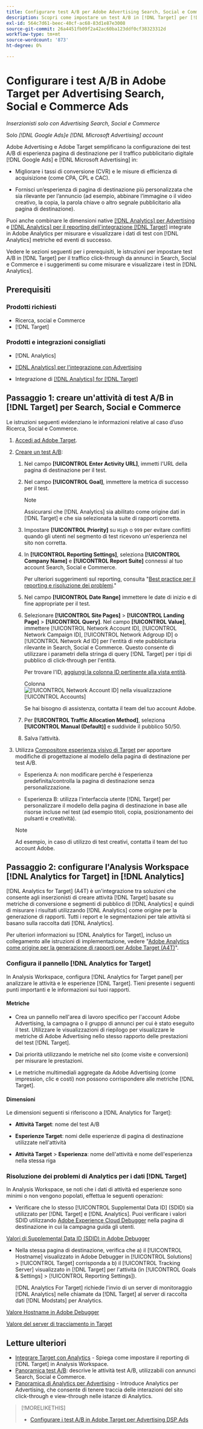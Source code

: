 ```yaml
---
title: Configurare test A/B per Adobe Advertising Search, Social e Commerce Ads in Adobe Target
description: Scopri come impostare un test A/B in [!DNL Target] per [!DNL Google Ads] e [!DNL Microsoft Advertising] annunci in Search, Social e Commerce.
exl-id: 564c7d61-beec-40cf-ac68-83d1e87e3008
source-git-commit: 26a4451fb09f2a42ac60ba123ddf0cf38323312d
workflow-type: tm+mt
source-wordcount: '873'
ht-degree: 0%

---
```


# Configurare i test A/B in Adobe Target per Advertising Search, Social e Commerce Ads

*Inserzionisti solo con Advertising Search, Social e Commerce*

Solo *[!DNL Google Ads]e [!DNL Microsoft Advertising] account*

Adobe Advertising e Adobe Target semplificano la configurazione dei test A/B di esperienza pagina di destinazione per il traffico pubblicitario digitale [!DNL Google Ads] e [!DNL Microsoft Advertising] in:

* Migliorare i tassi di conversione (CVR) e le misure di efficienza di acquisizione (come CPA, CPL e CAC).

* Fornisci un’esperienza di pagina di destinazione più personalizzata che sia rilevante per l’annuncio (ad esempio, abbinare l’immagine o il video creativo, la copia, la parola chiave o altro segnale pubblicitario alla pagina di destinazione).

Puoi anche combinare le dimensioni native [[!DNL Analytics] per Advertising](/help/integrations/analytics/overview.md) e [[!DNL Analytics] per il reporting dell&#39;integrazione  [!DNL Target]](https://experienceleague.adobe.com/docs/target/using/integrate/a4t/a4t.html?lang=it) integrate in Adobe Analytics per misurare e visualizzare i dati di test con [!DNL Analytics] metriche ed eventi di successo.

Vedere le sezioni seguenti per i prerequisiti, le istruzioni per impostare test A/B in [!DNL Target] per il traffico click-through da annunci in Search, Social e Commerce e i suggerimenti su come misurare e visualizzare i test in [!DNL Analytics].

## Prerequisiti

### Prodotti richiesti

* Ricerca, social e Commerce
* [!DNL Target]

### Prodotti e integrazioni consigliati

* [!DNL Analytics]

* [[!DNL Analytics] per l&#39;integrazione con Advertising](/help/integrations/analytics/overview.md)<!-- necessary for testing view-throughs, which most advertisers want to do -->

* Integrazione di [[!DNL Analytics] for [!DNL Target]](https://experienceleague.adobe.com/docs/target/using/integrate/a4t/a4t.html?lang=it)

## Passaggio 1: creare un&#39;attività di test A/B in [!DNL Target] per Search, Social e Commerce

Le istruzioni seguenti evidenziano le informazioni relative al caso d’uso Ricerca, Social e Commerce.

1. [Accedi ad Adobe Target](https://experienceleague.adobe.com/docs/target/using/introduction/target-access-from-mac.html?lang=it).

1. [Creare un test A/B](https://experienceleague.adobe.com/docs/target/using/activities/abtest/create/test-create-ab.html?lang=it):

   1. Nel campo **[!UICONTROL Enter Activity URL]**, immetti l&#39;URL della pagina di destinazione per il test.

   1. Nel campo **[!UICONTROL Goal]**, immettere la metrica di successo per il test.

      >[!NOTE]
      >
      >Assicurarsi che [!DNL Analytics] sia abilitato come origine dati in [!DNL Target] e che sia selezionata la suite di rapporti corretta.

   1. Impostare **[!UICONTROL Priority]** su `High` o `999` per evitare conflitti quando gli utenti nel segmento di test ricevono un&#39;esperienza nel sito non corretta.


   1. In **[!UICONTROL Reporting Settings]**, seleziona **[!UICONTROL Company Name]** e **[!UICONTROL Report Suite]** connessi al tuo account Search, Social e Commerce.

      Per ulteriori suggerimenti sul reporting, consulta &quot;[Best practice per il reporting e risoluzione dei problemi](https://experienceleague.adobe.com/docs/analytics/analyze/reports-analytics/report-troubleshooting.html?lang=it).&quot;

   1. Nel campo **[!UICONTROL Date Range]** immettere le date di inizio e di fine appropriate per il test.

   1. Selezionare **[!UICONTROL Site Pages]** > **[!UICONTROL Landing Page]** > **[!UICONTROL Query]**. Nel campo **[!UICONTROL Value]**, immettere [!UICONTROL Network Account ID], [!UICONTROL Network Campaign ID], [!UICONTROL Network Adgroup ID] o [!UICONTROL Network Ad ID] per l&#39;entità di rete pubblicitaria rilevante in Search, Social e Commerce. Questo consente di utilizzare i parametri della stringa di query [!DNL Target] per i tipi di pubblico di click-through per l&#39;entità.

      Per trovare l&#39;ID, [aggiungi la colonna ID pertinente alla vista entità](/help/search-social-commerce/common-tasks/data-views/custom-default-views-manage.md).

      Colonna ![[!UICONTROL Network Account ID] nella visualizzazione [!UICONTROL Accounts]](/help/integrations/assets/target-search-id.png "[!UICONTROL Network Account ID] nella visualizzazione [!UICONTROL Accounts]")

      Se hai bisogno di assistenza, contatta il team del tuo account Adobe.

   1. Per **[!UICONTROL Traffic Allocation Method]**, seleziona **[!UICONTROL Manual (Default)]** e suddivide il pubblico 50/50.

   1. Salva l’attività.

1. Utilizza [Compositore esperienza visivo di Target](https://experienceleague.adobe.com/docs/target/using/activities/abtest/create/test-create-ab.html?lang=it) per apportare modifiche di progettazione al modello della pagina di destinazione per test A/B.

   * Esperienza A: non modificare perché è l’esperienza predefinita/controlla la pagina di destinazione senza personalizzazione.

   * Esperienza B: utilizza l&#39;interfaccia utente [!DNL Target] per personalizzare il modello della pagina di destinazione in base alle risorse incluse nel test (ad esempio titoli, copia, posizionamento dei pulsanti e creatività).

   >[!NOTE]
   >
   >Ad esempio, in caso di utilizzo di test creativi, contatta il team del tuo account Adobe.

## Passaggio 2: configurare l&#39;Analysis Workspace [!DNL Analytics for Target] in [!DNL Analytics]

[!DNL Analytics for Target] (A4T) è un&#39;integrazione tra soluzioni che consente agli inserzionisti di creare attività [!DNL Target] basate su metriche di conversione e segmenti di pubblico di [!DNL Analytics] e quindi di misurare i risultati utilizzando [!DNL Analytics] come origine per la generazione di rapporti. Tutti i report e le segmentazioni per tale attività si basano sulla raccolta dati [!DNL Analytics].

Per ulteriori informazioni su [!DNL Analytics for Target], incluso un collegamento alle istruzioni di implementazione, vedere &quot;[Adobe Analytics come origine per la generazione di rapporti per Adobe Target (A4T)](https://experienceleague.adobe.com/docs/target/using/integrate/a4t/a4t.html?lang=it)&quot;.

### Configura il pannello [!DNL Analytics for Target]

In Analysis Workspace, configura [!DNL Analytics for Target panel] per analizzare le attività e le esperienze [!DNL Target]. Tieni presente i seguenti punti importanti e le informazioni sui tuoi rapporti.

#### Metriche

* Crea un pannello nell&#39;area di lavoro specifico per l&#39;account Adobe Advertising, la campagna o il gruppo di annunci<!-- only applicable entities? --> per cui è stato eseguito il test. Utilizzare le visualizzazioni di riepilogo per visualizzare le metriche di Adobe Advertising nello stesso rapporto delle prestazioni del test [!DNL Target].

* Dai priorità utilizzando le metriche nel sito (come visite e conversioni) per misurare le prestazioni.

* Le metriche multimediali aggregate da Adobe Advertising (come impression, clic e costi) non possono corrispondere alle metriche [!DNL Target].

#### Dimensioni

Le dimensioni seguenti si riferiscono a [!DNL Analytics for Target]:

* **Attività Target**: nome del test A/B

* **Esperienze Target**: nomi delle esperienze di pagina di destinazione utilizzate nell&#39;attività

* **Attività Target** > **Esperienza**: nome dell&#39;attività e nome dell&#39;esperienza nella stessa riga

### Risoluzione dei problemi di Analytics per i dati [!DNL Target]

In Analysis Workspace, se noti che i dati di attività ed esperienze sono minimi o non vengono popolati, effettua le seguenti operazioni:

* Verificare che lo stesso [!UICONTROL Supplemental Data ID] (SDID) sia utilizzato per [!DNL Target] e [!DNL Analytics]. Puoi verificare i valori SDID utilizzando [Adobe Experience Cloud Debugger](https://experienceleague.adobe.com/docs/target-learn/tutorials/troubleshooting/troubleshoot-with-the-experience-cloud-debugger.html?lang=it) nella pagina di destinazione in cui la campagna guida gli utenti.

[Valori di Supplemental Data ID (SDID) in Adobe Debugger](/help/integrations/assets/target-troubleshooting-sdid.png)

* Nella stessa pagina di destinazione, verifica che a) il [!UICONTROL Hostname] visualizzato in Adobe Debugger in [!UICONTROL Solutions] > [!UICONTROL Target] corrisponda a b) il [!UICONTROL Tracking Server] visualizzato in [!DNL Target] per l&#39;attività (in [!UICONTROL Goals & Settings] > [!UICONTROL Reporting Settings]).

  [!DNL Analytics For Target] richiede l&#39;invio di un server di monitoraggio [!DNL Analytics] nelle chiamate da [!DNL Target] al server di raccolta dati [!DNL Modstats] per Analytics.<!-- just "to Analytics?"-->

[Valore Hostname in Adobe Debugger](/help/integrations/assets/target-troubleshooting-hostname.png)

[Valore del server di tracciamento in Target](/help/integrations/assets/target-troubleshooting-tracking-server.png)

## Letture ulteriori

* [Integrare Target con Analytics](https://experienceleague.adobe.com/docs/target-learn/tutorials/integrations/3.2-target-analytics.html?lang=it) - Spiega come impostare il reporting di [!DNL Target] in Analysis Workspace.
* [Panoramica test A/B](https://experienceleague.adobe.com/docs/target/using/activities/abtest/test-ab.html?lang=it): descrive le attività test A/B, utilizzabili con annunci Search, Social e Commerce.
* [Panoramica di Analytics per Advertising](/help/integrations/analytics/overview.md) - Introduce Analytics per Advertising, che consente di tenere traccia delle interazioni del sito click-through e view-through nelle istanze di Analytics.

>[!MORELIKETHIS]
>
>* [Configurare i test A/B in Adobe Target per Advertising DSP Ads](ab-tests-dsp.md)
